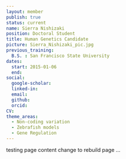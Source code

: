 ```yaml
---
layout: member
publish: true
status: current
name: Sierra Nishizaki
position: Doctoral Student
title: Human Genetics Candidate
picture: Sierra_Nishizaki_pic.jpg
previous_training:
  B.S. : San Francisco State University
dates:
  start: 2015-01-06
  end:
social: 
  google-scholar: 
  linked-in: 
  email: 
  github:
  orcid:
CV: 
theme_areas:
  - Non-coding variation
  - Zebrafish models
  - Gene Regulation
---
```


testing page content
change to rebuild page
...

